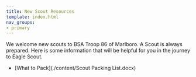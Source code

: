 ```yaml
---
title: New Scout Resources
template: index.html
nav_groups:
- primary
---
```


We welcome new scouts to BSA Troop 86 of Marlboro. A Scout is always prepared. Here is some information that will be helpful for you in the journey to Eagle Scout.
- [What to Pack](./content/Scout Packing List.docx)
